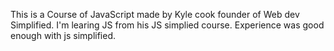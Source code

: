 This is a  Course of JavaScript made by Kyle cook founder of Web dev Simplified. I'm learing JS from his JS simplied course. Experience was good enough with js simplified. 
